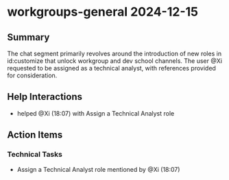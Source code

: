 # workgroups-general 2024-12-15

## Summary
The chat segment primarily revolves around the introduction of new roles in id:customize that unlock workgroup and dev school channels. The user @Xi requested to be assigned as a technical analyst, with references provided for consideration.

## Help Interactions
-  helped @Xi (18:07) with Assign a Technical Analyst role

## Action Items

### Technical Tasks
- Assign a Technical Analyst role mentioned by @Xi (18:07)

